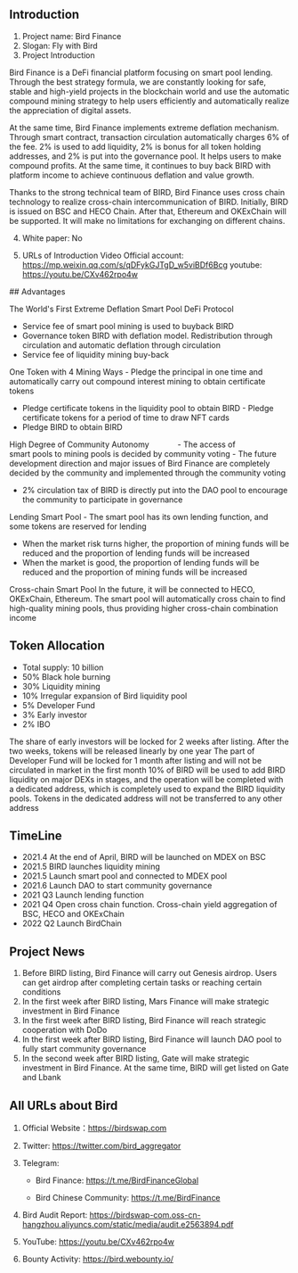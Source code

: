 ## Introduction

1. Project name: Bird Finance
2. Slogan: Fly with Bird
3. Project Introduction

 Bird Finance is a DeFi financial platform focusing on smart pool lending. Through the best strategy formula, we are constantly looking for safe, stable and high-yield projects in the blockchain world and use the automatic compound mining strategy to help users efficiently and automatically realize the appreciation of digital assets.

At the same time, Bird Finance implements extreme deflation mechanism. Through smart contract, transaction circulation automatically charges 6% of the fee. 2% is used to add liquidity, 2% is bonus for all token holding addresses, and 2% is put into the governance pool. It helps users to make compound profits. At the same time, it continues to buy back BIRD with platform income to achieve continuous deflation and value growth.

Thanks to the strong technical team of BIRD, Bird Finance uses cross chain technology to realize cross-chain intercommunication of BIRD. Initially, BIRD is issued on BSC and HECO Chain. After that, Ethereum and OKExChain will be supported. It will make no limitations for exchanging on different chains.

4. White paper: No

5. URLs of Introduction Video
   Official account: https://mp.weixin.qq.com/s/qDFykGJTgD_w5viBDf6Bcg
   youtube: https://youtu.be/CXv462rpo4w
   
   
## Advantages

The World's First Extreme Deflation Smart Pool DeFi Protocol
- Service fee of smart pool mining is used to buyback BIRD
- Governance token BIRD with deflation model. Redistribution through circulation and automatic deflation through circulation
- Service fee of liquidity mining buy-back  

One Token with 4 Mining Ways
- Pledge the principal in one time and automatically carry out compound interest mining to obtain certificate tokens
- Pledge certificate tokens in the liquidity pool to obtain BIRD
- Pledge certificate tokens for a period of time to draw NFT cards
- Pledge BIRD to obtain BIRD


High Degree of Community Autonomy            
- The access of smart pools to mining pools is decided by community voting 
- The future development direction and major issues of Bird Finance are completely decided by the community and implemented through the community voting
- 2% circulation tax of BIRD is directly put into the DAO pool to encourage the community to participate in governance 


Lending Smart Pool
- The smart pool has its own lending function, and some tokens are reserved for lending 
- When the market risk turns higher, the proportion of mining funds will be reduced and the proportion of lending funds will be increased
- When the market is good, the proportion of lending funds will be reduced and the proportion of mining funds will be increased

Cross-chain Smart Pool
In the future, it will be connected to HECO, OKExChain, Ethereum. The smart pool will automatically cross chain to find high-quality mining pools, thus providing higher cross-chain combination income 


## Token Allocation

- Total supply: 10 billion
- 50%  Black hole burning
- 30%  Liquidity mining
- 10%  Irregular expansion of Bird liquidity pool
- 5%    Developer Fund
- 3%    Early investor
- 2%    IBO

The share of early investors will be locked for 2 weeks after listing. After the two weeks, tokens will be released linearly by one year
The part of Developer Fund will be locked for 1 month after listing and will not be circulated in market in the first month
10% of BIRD will be used to add BIRD liquidity on major DEXs in stages, and the operation will be completed with a dedicated address, which is completely used to expand the BIRD liquidity pools. Tokens in the dedicated address will not be transferred to any other address


## TimeLine

- 2021.4 At the end of April, BIRD will be launched on MDEX on BSC 
- 2021.5 BIRD launches liquidity mining
- 2021.5 Launch smart pool and connected to MDEX pool
- 2021.6 Launch DAO to start community governance
- 2021 Q3 Launch lending function
- 2021 Q4 Open cross chain function. Cross-chain yield aggregation of BSC, HECO and OKExChain
- 2022 Q2 Launch BirdChain


## Project News

1. Before BIRD listing, Bird Finance will carry out Genesis airdrop. Users can get airdrop after completing certain tasks or reaching certain conditions
2. In the first week after BIRD listing, Mars Finance will make strategic investment in Bird Finance
3. In the first week after BIRD listing, Bird Finance will reach strategic cooperation with DoDo
4. In the first week after BIRD listing, Bird Finance will launch DAO pool to fully start community governance
5. In the second week after BIRD listing, Gate will make strategic investment in Bird Finance. At the same time, BIRD will get listed on Gate and Lbank


## All URLs about Bird

1. Official Website：https://birdswap.com
2. Twitter:  https://twitter.com/bird_aggregator
3. Telegram:

   - Bird Finance: https://t.me/BirdFinanceGlobal

   - Bird Chinese Community: https://t.me/BirdFinance

4. Bird Audit Report: https://birdswap-com.oss-cn-hangzhou.aliyuncs.com/static/media/audit.e2563894.pdf
5. YouTube:  https://youtu.be/CXv462rpo4w
6. Bounty Activity: https://bird.webounty.io/

